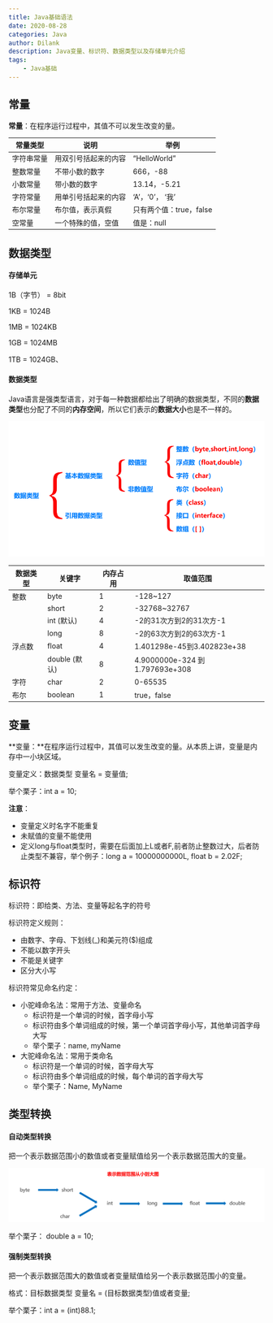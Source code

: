 ```yaml
---
title: Java基础语法
date: 2020-08-28
categories: Java
author: Dilank
description: Java变量、标识符、数据类型以及存储单元介绍
tags:
    - Java基础
---
```


## 常量

**常量**：在程序运行过程中，其值不可以发生改变的量。

| **常量类型** | **说明**             | **举例**                |
| ------------ | -------------------- | ----------------------- |
| 字符串常量   | 用双引号括起来的内容 | “HelloWorld”            |
| 整数常量     | 不带小数的数字       | 666，-88                |
| 小数常量     | 带小数的数字         | 13.14，-5.21            |
| 字符常量     | 用单引号括起来的内容 | ‘A’，‘0’， ‘我’         |
| 布尔常量     | 布尔值，表示真假     | 只有两个值：true，false |
| 空常量       | 一个特殊的值，空值   | 值是：null              |

## 数据类型

#### 存储单元

1B（字节） = 8bit

1KB = 1024B

1MB = 1024KB

1GB = 1024MB

1TB = 1024GB、

#### 数据类型

Java语言是强类型语言，对于每一种数据都给出了明确的数据类型，不同的**数据类型**也分配了不同的**内存空间**，所以它们表示的**数据大小**也是不一样的。

<img src="https://github.com/Pyrans/Pyrans.github.io/blob/master/img/2020082904.png?raw=true">

| **数据类型** | **关键字**    | **内存占用** | **取值范围**                    |
| ------------ | ------------- | ------------ | ------------------------------- |
| 整数         | byte          | 1            | -128~127                        |
|              | short         | 2            | -32768~32767                    |
|              | int (默认)    | 4            | -2的31次方到2的31次方-1         |
|              | long          | 8            | -2的63次方到2的63次方-1         |
| 浮点数       | float         | 4            | 1.401298e-45到3.402823e+38      |
|              | double (默认) | 8            | 4.9000000e-324  到1.797693e+308 |
| 字符         | char          | 2            | 0-65535                         |
| 布尔         | boolean       | 1            | true，false                     |

## 变量

**变量：**在程序运行过程中，其值可以发生改变的量。从本质上讲，变量是内存中一小块区域。

变量定义：数据类型 变量名 = 变量值;

举个栗子：int a = 10;

**注意**：

* 变量定义时名字不能重复
* 未赋值的变量不能使用
* 定义long与float类型时，需要在后面加上L或者F,前者防止整数过大，后者防止类型不兼容，举个例子：long a = 10000000000L,  float b = 2.02F;

##  标识符

标识符：即给类、方法、变量等起名字的符号

标识符定义规则：

* 由数字、字母、下划线(_)和美元符($)组成
* 不能以数字开头
* 不能是关键字
* 区分大小写

标识符常见命名约定：

* 小驼峰命名法：常用于方法、变量命名
  * 标识符是一个单词的时候，首字母小写
  * 标识符由多个单词组成的时候，第一个单词首字母小写，其他单词首字母大写
  * 举个栗子：name, myName
* 大驼峰命名法：常用于类命名
  * 标识符是一个单词的时候，首字母大写
  * 标识符由多个单词组成的时候，每个单词的首字母大写
  * 举个栗子：Name, MyName

## 类型转换

#### 自动类型转换

把一个表示数据范围小的数值或者变量赋值给另一个表示数据范围大的变量。

<img src="https://github.com/Pyrans/Pyrans.github.io/blob/master/img/2020082905.png?raw=true">

举个栗子： double a = 10;

#### 强制类型转换

把一个表示数据范围大的数值或者变量赋值给另一个表示数据范围小的变量。

格式：目标数据类型 变量名 = (目标数据类型)值或者变量;

举个栗子：int a = (int)88.1;

